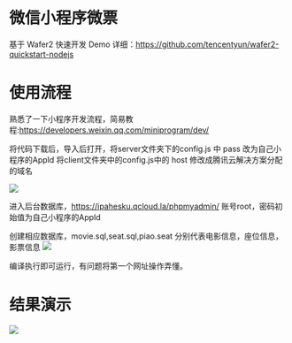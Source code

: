# 微信小程序微票
基于 Wafer2 快速开发 Demo  详细：https://github.com/tencentyun/wafer2-quickstart-nodejs

# 使用流程
熟悉了一下小程序开发流程，简易教程:https://developers.weixin.qq.com/miniprogram/dev/

将代码下载后，导入后打开，将server文件夹下的config.js 中 pass 改为自己小程序的AppId
将client文件夹中的config.js中的 host 修改成腾讯云解决方案分配的域名

<img src=http://thyrsi.com/t6/369/1536728773x-1404801497.png />

进入后台数据库，https://ipahesku.qcloud.la/phpmyadmin/
账号root，密码初始值为自己小程序的AppId

创建相应数据库，movie.sql,seat.sql,piao.seat
分别代表电影信息，座位信息，影票信息
<img src=http://thyrsi.com/t6/369/1536729414x-1404801473.png />

编译执行即可运行，有问题将第一个网址操作弄懂。

# 结果演示
<img src=http://thyrsi.com/t6/369/1536730038x-1404801497.gif />


